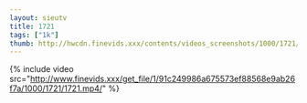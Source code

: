 ```yaml
--- 
layout: sieutv
title: 1721
tags: ["1k"]
thumb: http://hwcdn.finevids.xxx/contents/videos_screenshots/1000/1721/preview.mp4.jpg
---
```

{% include video src="http://www.finevids.xxx/get_file/1/91c249986a675573ef88568e9ab26f7a/1000/1721/1721.mp4/" %} 
